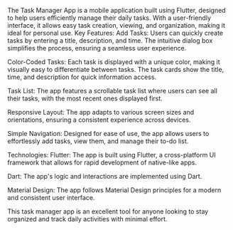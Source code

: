 The Task Manager App is a mobile application built using Flutter, designed to help users efficiently manage their daily tasks. With a user-friendly interface, it allows easy task creation, viewing, and organization, making it ideal for personal use.
Key Features:
Add Tasks: Users can quickly create tasks by entering a title, description, and time. The intuitive dialog box simplifies the process, ensuring a seamless user experience.

Color-Coded Tasks: Each task is displayed with a unique color, making it visually easy to differentiate between tasks. The task cards show the title, time, and description for quick information access.

Task List: The app features a scrollable task list where users can see all their tasks, with the most recent ones displayed first.

Responsive Layout: The app adapts to various screen sizes and orientations, ensuring a consistent experience across devices.

Simple Navigation: Designed for ease of use, the app allows users to effortlessly add tasks, view them, and manage their to-do list.

Technologies:
Flutter: The app is built using Flutter, a cross-platform UI framework that allows for rapid development of native-like apps.

Dart: The app's logic and interactions are implemented using Dart.

Material Design: The app follows Material Design principles for a modern and consistent user interface.

This task manager app is an excellent tool for anyone looking to stay organized and track daily activities with minimal effort.
